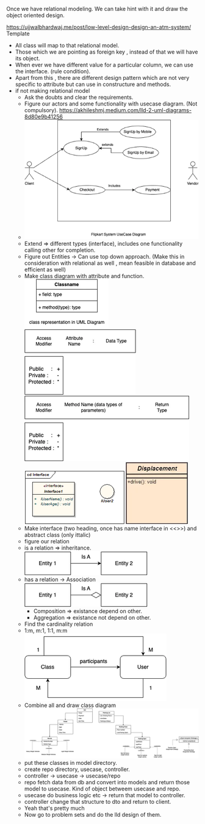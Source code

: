 Once we have relational modeling. We can take hint with it and draw the object oriented design.

https://ujjwalbhardwaj.me/post/low-level-design-design-an-atm-system/
Template
- All class will map to that relational model.
- Those which we are pointing as foreign key , instead of that we will have its object.
- When ever we have different value for a particular column, we can use the interface. (rule condition).
- Apart from this , there are different design pattern which are not very specific to attribute but can use in constructure and methods.
- if not making relational model 
    - Ask the doubts and clear the requirements.
    - Figure our actors and some functionality with usecase diagram. (Not compulsory). https://akhileshmj.medium.com/lld-2-uml-diagrams-8d80e9b41256
    - ![alt text](image.png) 
    - Extend => different types (interface), includes one functionality calling other for completion.
    - Figure out Entities -> Can use top down approach. (Make this in consideration with relational as well , mean feasible in database and efficient as well)
    - Make class diagram with attribute and function.
    ![alt text](image-2.png)
    ![alt text](image-3.png)
    ![alt text](image-4.png)
    ![alt text](image-5.png)
    ![alt text](image-6.png)
    - Make interface (two heading, once has name interface in <<>>) and abstract class (only ittalic)
    - figure our relation
    - is a relation => inheritance.
    ![alt text](image-7.png)
    - has a relation -> Association 
    ![alt text](image-8.png)
        - Composition => existance depend on other.
        - Aggregation => existance not depend on other.
    - Find the cardinality relation
    - 1:m, m:1, 1:1, m:m
    ![alt text](image-1.png)
    - Combine all and draw class diagram
    ![alt text](image-9.png)
    - put these classes in model directory.
    - create repo directory, usecase, controller.
    - controller -> usecase -> usecase/repo 
    - repo fetch data from db and convert into models and return those model to usecase. Kind of object betweem usecase and repo.
    - usecase do business logic etc -> return that model to controller.
    - controller change that structure to dto and return to client.
    - Yeah that's pretty much
    - Now go to problem sets and do the lld design of them.
    




